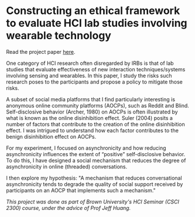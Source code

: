 # Constructing an ethical framework to evaluate HCI lab studies involving wearable technology

Read the project paper [here](Constructing%20an%20Ethical%20Framework.pdf).

One category of HCI research often disregarded by IRBs is that of lab studies that evaluate effectiveness of new interaction techniques/systems involving sensing and wearables. In this paper, I study the risks such research poses to the participants and propose a policy to mitigate those risks.

A subset of social media platforms that I find particularly interesting is anonymous online community platforms (AOCPs), such as Reddit and Blind. Self-disclosive behavior (Archer, 1980) on AOCPs is often illustrated by what is known as the online disinhibition effect. Suler (2004) posits a number of factors that contribute to the creation of the online disinhibition effect. I was intrigued to understand how each factor contributes to the benign disinhibition effect on AOCPs.

For my experiment, I focused on asynchronicity and how reducing asynchronicity influences the extent of “positive” self-disclosive behavior. To do this, I have designed a social mechanism that reduces the degree of asynchronicity in online (threaded) conversations.

I then explore my hypothesis: "A mechanism that reduces conversational asynchronicity tends to degrade the quality of social support received by participants on an AOCP that implements such a mechanism."

_This project was done as part of Brown University's HCI Seminar (CSCI 2300) course, under the advice of Prof Jeff Huang._
